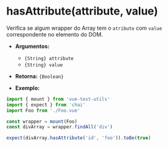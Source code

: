 # hasAttribute(attribute, value)

Verifica se algum wrapper do Array tem o `atributo` com `value` correspondente no elemento do DOM.

- **Argumentos:**
  - `{String} attribute`
  - `{String} value`

- **Retorna:** `{Boolean}`

- **Exemplo:**

```js
import { mount } from 'vue-test-utils'
import { expect } from 'chai'
import Foo from './Foo.vue'

const wrapper = mount(Foo)
const divArray = wrapper.findAll('div')

expect(divArray.hasAttribute('id', 'foo')).toBe(true)
```
